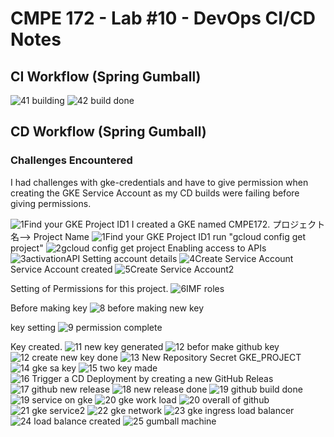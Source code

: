 # CMPE 172 - Lab #10 - DevOps CI/CD Notes

## CI Workflow (Spring Gumball) 
![41 building](https://github.com/atsuyay/spring-gumball2/assets/60360870/bbb0b761-1ace-4a74-b59c-573c6e361f9f)
![42 build done](https://github.com/atsuyay/spring-gumball2/assets/60360870/6b9aeeff-1607-4558-a161-571e140fbe2b)



## CD Workflow (Spring Gumball) 


### Challenges Encountered
I had challenges with gke-credentials and have to give permission when creating the GKE Service Account as my CD builds were failing before giving permissions.

![1Find your GKE Project ID1](https://github.com/atsuyay/spring-gumball2/assets/60360870/2dd8da6a-7b52-4e85-8e93-65059af401b2)
I created a GKE named CMPE172.
プロジェクト名--> Project Name
![1Find your GKE Project ID1](https://github.com/atsuyay/spring-gumball2/assets/60360870/2dd8da6a-7b52-4e85-8e93-65059af401b2)
run "gcloud config get project"
![2gcloud config get project](https://github.com/atsuyay/spring-gumball2/assets/60360870/880fc205-4e71-4c2e-b40b-d2e37dca37ab)
Enabling access to APIs
![3activationAPI](https://github.com/atsuyay/spring-gumball2/assets/60360870/cba402e3-3ca6-46b8-be9a-b0510f808c03)
Setting account details
![4Create Service Account](https://github.com/atsuyay/spring-gumball2/assets/60360870/6bf79040-c858-47cd-b3da-088eb464c24a)
Service Account created
![5Create Service Account2](https://github.com/atsuyay/spring-gumball2/assets/60360870/50a921b6-50c6-4f43-9ecb-21b915616332)

Setting of Permissions for this project.
![6IMF roles](https://github.com/atsuyay/spring-gumball2/assets/60360870/4f64b17f-7878-4076-bfd3-defb31b76862)

Before making key
![8 before making new key](https://github.com/atsuyay/spring-gumball2/assets/60360870/9dae95ca-246d-4e10-9790-320105d2ed60)

key setting
![9 permission complete](https://github.com/atsuyay/spring-gumball2/assets/60360870/641c162e-30f0-447e-aee8-fd68c4dbfe7e)

Key created.
![11 new key generated](https://github.com/atsuyay/spring-gumball2/assets/60360870/a880da2e-ffd1-4039-a8f5-90a2c38a83f2)
![12 befor make github key](https://github.com/atsuyay/spring-gumball2/assets/60360870/5ab0c521-a79a-4b2d-baf7-6aa7205c74b5)
![12 create new key done](https://github.com/atsuyay/spring-gumball2/assets/60360870/ecd65189-e621-4d91-9bc0-f71985975fe2)
![13 New Repository Secret GKE_PROJECT](https://github.com/atsuyay/spring-gumball2/assets/60360870/c8efba82-5d70-4bd4-b0b6-8a4f1b16dc75)
![14 gke sa key](https://github.com/atsuyay/spring-gumball2/assets/60360870/7c45e44b-f699-4818-bdfd-24561f170d0c)
![15 two key made](https://github.com/atsuyay/spring-gumball2/assets/60360870/87298c1a-7e8d-4f9c-abb8-80c608b26066)
![16 Trigger a CD Deployment by creating a new GitHub Releas](https://github.com/atsuyay/spring-gumball2/assets/60360870/c2110a92-e19c-44e2-a667-57c36a4b932f)
![17 github new release](https://github.com/atsuyay/spring-gumball2/assets/60360870/b4031dd7-7ccd-4a38-a819-b27664b20354)
![18 new release done](https://github.com/atsuyay/spring-gumball2/assets/60360870/379de97b-b1c3-4443-b311-39514b8e4e5f)
![19 github build done](https://github.com/atsuyay/spring-gumball2/assets/60360870/9e05e54f-effd-49f6-ae19-65614c6302f5)
![19 service on gke](https://github.com/atsuyay/spring-gumball2/assets/60360870/f9fcd8e4-49b5-4639-affb-013cde7fd0bd)
![20 gke work load](https://github.com/atsuyay/spring-gumball2/assets/60360870/91282891-7169-451b-8f97-699b52feab3a)
![20 overall of github](https://github.com/atsuyay/spring-gumball2/assets/60360870/7ef3d13e-dd07-4a80-8684-836922ee96d5)
![21 gke service2](https://github.com/atsuyay/spring-gumball2/assets/60360870/6825e6bb-509c-42af-8ee2-dd0de6aa27d9)
![22 gke network](https://github.com/atsuyay/spring-gumball2/assets/60360870/80158473-ac80-401b-82e9-c3352b3bc0c3)
![23 gke ingress load balancer](https://github.com/atsuyay/spring-gumball2/assets/60360870/20df6aae-89f4-45ec-a431-4824c56c6fcb)
![24 load balance created](https://github.com/atsuyay/spring-gumball2/assets/60360870/85c29786-d6c1-4831-858f-da76003141e5)
![25 gumball machine](https://github.com/atsuyay/spring-gumball2/assets/60360870/e20cb7a6-a669-459a-a962-73fd016878ab)
